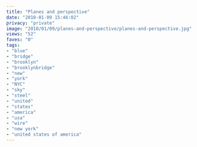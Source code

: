 ```yaml
---
title: "Planes and perspective"
date: "2010-01-09 15:46:02"
privacy: "private"
image: "2010/01/09/planes-and-perspective/planes-and-perspective.jpg"
views: "52"
faves: "0"
tags:
- "blue"
- "bridge"
- "brooklyn"
- "brooklynbridge"
- "new"
- "york"
- "NYC"
- "sky"
- "steel"
- "united"
- "states"
- "america"
- "usa"
- "wire"
- "new york"
- "united states of america"
---
```

<a href="http://www.phillprice.com/2010/01/09/planes-and-perspective" rel="nofollow"></a>
